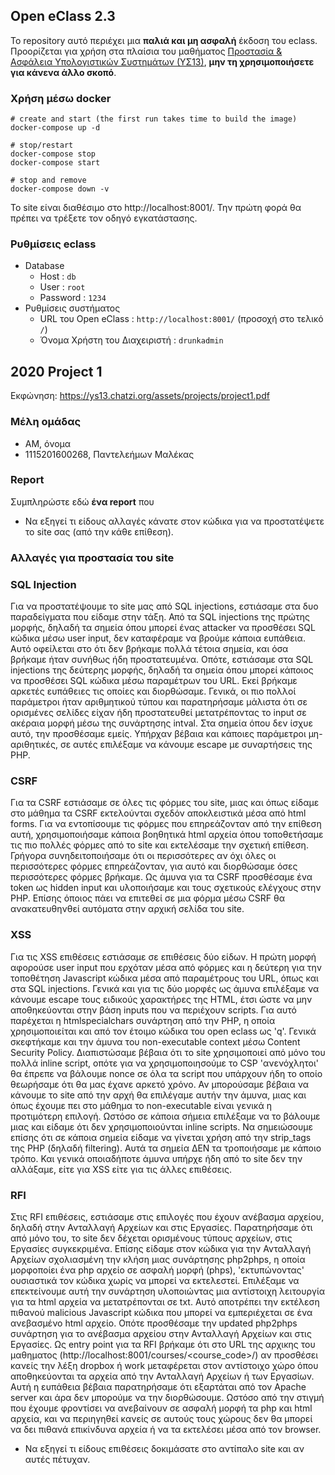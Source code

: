 ## Open eClass 2.3

Το repository αυτό περιέχει μια __παλιά και μη ασφαλή__ έκδοση του eclass.
Προορίζεται για χρήση στα πλαίσια του μαθήματος
[Προστασία & Ασφάλεια Υπολογιστικών Συστημάτων (ΥΣ13)](https://ys13.chatzi.org/), __μην τη
χρησιμοποιήσετε για κάνενα άλλο σκοπό__.


### Χρήση μέσω docker
```
# create and start (the first run takes time to build the image)
docker-compose up -d

# stop/restart
docker-compose stop
docker-compose start

# stop and remove
docker-compose down -v
```

To site είναι διαθέσιμο στο http://localhost:8001/. Την πρώτη φορά θα πρέπει να τρέξετε τον οδηγό εγκατάστασης.


### Ρυθμίσεις eclass

- Database
  - Host : `db`
  - User : `root`
  - Password : `1234`
- Ρυθμίσεις συστήματος
  - URL του Open eClass : `http://localhost:8001/` (προσοχή στο τελικό `/`)
  - Όνομα Χρήστη του Διαχειριστή : `drunkadmin`


## 2020 Project 1

Εκφώνηση: https://ys13.chatzi.org/assets/projects/project1.pdf


### Μέλη ομάδας

- ΑΜ, όνομα
- 1115201600268, Παντελεήμων Μαλέκας

### Report

Συμπληρώστε εδώ __ένα report__ που
- Να εξηγεί τι είδους αλλαγές κάνατε στον κώδικα για να προστατέψετε το site σας (από την κάθε επίθεση).

### Αλλαγές για προστασία του site

  ### SQL Injection
  Για να προστατέψουμε το site μας από SQL injections, εστιάσαμε στα δυο παραδείγματα που είδαμε στην τάξη. Από τα SQL injections της πρώτης μορφής, δηλαδή τα σημεία όπου μπορεί ένας attacker να προσθέσει SQL κώδικα μέσω user input, δεν καταφέραμε να βρούμε κάποια ευπάθεια. Αυτό οφείλεται στο ότι δεν βρήκαμε πολλά τέτοια σημεία, και όσα βρήκαμε ήταν συνήθως ήδη προστατευμένα. Οπότε, εστιάσαμε στα SQL injections της δεύτερης μορφής, δηλαδή τα σημεία όπου μπορεί κάποιος να προσθέσει SQL κώδικα μέσω παραμέτρων του URL. Εκεί βρήκαμε αρκετές ευπάθειες τις οποίες και διορθώσαμε. Γενικά, οι πιο πολλοί παράμετροι ήταν αριθμητικού τύπου και παρατηρήσαμε μάλιστα ότι σε ορισμένες σελίδες είχαν ήδη προστατευθεί μετατρέποντας το input σε ακέραια μορφή μέσω της συνάρτησης intval. Στα σημεία όπου δεν ίσχυε αυτό, την προσθέσαμε εμείς. Υπήρχαν βέβαια και κάποιες παράμετροι μη-αριθητικές, σε αυτές επιλέξαμε να κάνουμε escape με συναρτήσεις της PHP.

  ### CSRF
  Για τα CSRF εστιάσαμε σε όλες τις φόρμες του site, μιας και όπως είδαμε στο μάθημα τα CSRF εκτελούνται σχεδόν αποκλειστικά μέσα από html forms. Για να εντοπίσουμε τις φόρμες που επηρεάζονταν από την επίθεση αυτή, χρησιμοποιήσαμε κάποια βοηθητικά html αρχεία όπου τοποθετήσαμε τις πιο πολλές φόρμες από το site και εκτελέσαμε την σχετική επίθεση. Γρήγορα συνηδειτοποιήσαμε ότι οι περισσότερες αν όχι όλες οι περισσότερες φόρμες επηρεάζονταν, για αυτό και διορθώσαμε όσες περισσότερες φόρμες βρήκαμε. Ως άμυνα για τα CSRF προσθέσαμε ένα token ως hidden input και υλοποιήσαμε και τους σχετικούς ελέγχους στην PHP. Επίσης όποιος πάει να επιτεθεί σε μια φόρμα μέσω CSRF θα ανακατευθηνθεί αυτόματα στην αρχική σελίδα του site.
  
  ### XSS
  Για τις XSS επιθέσεις εστιάσαμε σε επιθέσεις δύο είδων. Η πρώτη μορφή αφορούσε user input που ερχόταν μέσα από φόρμες και η δεύτερη για την τοποθέτηση Javascript κώδικα μέσα από παραμέτρους του URL, όπως και στα SQL injections. Γενικά και για τις δύο μορφές ως άμυνα επιλέξαμε να κάνουμε escape τους ειδικούς χαρακτήρες της HTML, έτσι ώστε να μην αποθηκεύονται στην βάση inputs που να περιέχουν scripts. Για αυτό παρέχεται η htmlspecialchars συνάρτηση από την PHP, η οποία χρησιμοποιείται και από τον έτοιμο κώδικα του open eclass ως 'q'. Γενικά σκεφτήκαμε και την άμυνα του non-executable context μέσω Content Security Policy. Διαπιστώσαμε βέβαια ότι το site χρησιμοποιεί από μόνο του πολλά inline script, οπότε για να χρησιμοποιησούμε το CSP 'ανενόχλητοι' θα έπρεπε να βάλουμε nonce σε όλα τα script που υπάρχουν ήδη το οποίο θεωρήσαμε ότι θα μας έχανε αρκετό χρόνο. Αν μπορούσαμε βέβαια να κάνουμε το site από την αρχή θα επιλέγαμε αυτήν την άμυνα, μιας και όπως έχουμε πει στο μάθημα το non-executable είναι γενικά η προτιμότερη επιλογή. Ωστόσο σε κάποια σήμεια επιλέξαμε να το βάλουμε μιας και είδαμε ότι δεν χρησιμοποιούνται inline scripts. Να σημειώσουμε επίσης ότι σε κάποια σημεία είδαμε να γίνεται χρήση από την strip_tags της PHP (δηλαδή filtering). Αυτά τα σημεία ΔΕΝ τα τροποιήσαμε με κάποιο τρόπο. Και γενικά οποιαδήποτε άμυνα υπήρχε ήδη από το site δεν την αλλάξαμε, είτε για XSS είτε για τις άλλες επιθέσεις.   
  
  ### RFI
  Στις RFI επιθέσεις, εστιάσαμε στις επιλογές που έχουν ανέβασμα αρχείου, δηλαδή στην Ανταλλαγή Αρχείων και στις Εργασίες. Παρατηρήσαμε ότι από μόνο του, το site δεν δέχεται ορισμένους τύπους αρχείων, στις Εργασίες συγκεκριμένα. Επίσης είδαμε στον κώδικα για την Ανταλλαγή Αρχείων σχολιασμένη την κλήση μιας συνάρτησης php2phps, η οποία μορφοποίει ένα php αρχείο σε ασφαλή μορφή (phps), 'εκτυπώνοντας' ουσιαστικά τον κώδικα χωρίς να μπορεί να εκτελεστεί. Επιλέξαμε να επεκτείνουμε αυτή την συνάρτηση υλοποιώντας μια αντίστοιχη λειτουργία για τα html αρχεία να μετατρέπονται σε txt. Αυτό αποτρέπει την εκτέλεση πιθανού malicious Javascript κώδικα που μπορεί να εμπεριέχεται σε ένα ανεβασμένο html αρχείο. Οπότε προσθέσαμε την updated php2phps συνάρτηση για το ανέβασμα αρχείου στην Ανταλλαγή Αρχείων και στις Εργασίες. Ως entry point για τα RFI βρήκαμε ότι στο URL της αρχικης του μαθηματος (http://localhost:8001/courses/<course_code>/) αν προσθέσει κανείς την λέξη dropbox ή work μεταφέρεται στον αντίστοιχο χώρο όπου αποθηκεύονται τα αρχεία από την Ανταλλαγή Αρχείων ή των Εργασίων. Αυτή η ευπάθεια βέβαια παρατηρήσαμε ότι εξαρτάται από τον Apache server και άρα δεν μπορούμε να την διορθώσουμε. Ωστόσο από την στιγμή που έχουμε φροντίσει να ανεβαίνουν σε ασφαλή μορφή τα php και html αρχεία, και να περιηγηθεί κανείς σε αυτούς τους χώρους δεν θα μπορεί να δει πιθανά επικίνδυνα αρχεία ή να τα εκτελέσει μέσα από τον browser.

- Να εξηγεί τι είδους επιθέσεις δοκιμάσατε στο αντίπαλο site και αν αυτές πέτυχαν.

